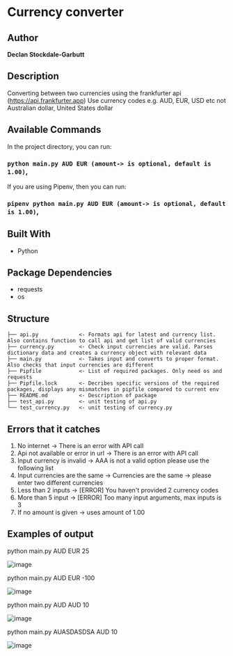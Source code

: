 # Currency converter

## Author

**Declan Stockdale-Garbutt**

## Description
Converting between two currencies using the frankfurter api (https://api.frankfurter.app)
Use currency codes e.g. AUD, EUR, USD etc not Australian dollar, United States dollar 

## Available Commands

In the project directory, you can run: 

### `python main.py AUD EUR (amount-> is optional, default is 1.00)`,

If you are using Pipenv, then you can run:

### `pipenv python main.py AUD EUR (amount-> is optional, default is 1.00)`,

## Built With

- Python

## Package Dependencies

- requests
- os

## Structure

    ├── api.py             <- Formats api for latest and currency list. Also contains function to call api and get list of valid currencies
    ├── currency.py        <- Check input currencies are valid. Parses dictionary data and creates a currency object with relevant data
    ├── main.py            <- Takes input and converts to proper format. Also checks that input currencies are different 
    ├── Pipfile            <- List of required packages. Only need os and requests
    ├── Pipfile.lock       <- Decribes specific versions of the required packages, displays any mismatches in pipfile compared to current env
    ├── README.md          <- Description of package
    ├── test_api.py        <- unit testing of api.py
    └── test_currency.py   <- unit testing of currency.py


## Errors that it catches
1. No internet 			     -> There is an error with API call
2. Api not available or error in url -> There is an error with API call
3. Input currency is invalid	     -> AAA is not a valid option please use the following list
4. Input currencies are the same     -> Currencies are the same -> please enter two different currencies
5. Less than 2 inputs 		     -> [ERROR] You haven't provided 2 currency codes
6. More than 5 input		     -> [ERROR] Too many input arguments, max inputs is 3
7. If no amount is given	     -> uses amount of 1.00

## Examples of output

python main.py AUD EUR 25

![image](https://user-images.githubusercontent.com/53500810/206885579-80c4f18d-b351-49cf-98fe-2ba144b39958.png)

python main.py AUD EUR -100

![image](https://user-images.githubusercontent.com/53500810/206885603-bb72e698-4473-4f4a-89ae-72f857e781ea.png)

python main.py AUD AUD 10

![image](https://user-images.githubusercontent.com/53500810/206885622-93f1e97f-29a4-45a9-997c-395d487fca01.png)

python main.py AUASDASDSA AUD 10

![image](https://user-images.githubusercontent.com/53500810/206885640-8afa8d35-6d97-42f1-9cd8-12a3a08b8303.png)



